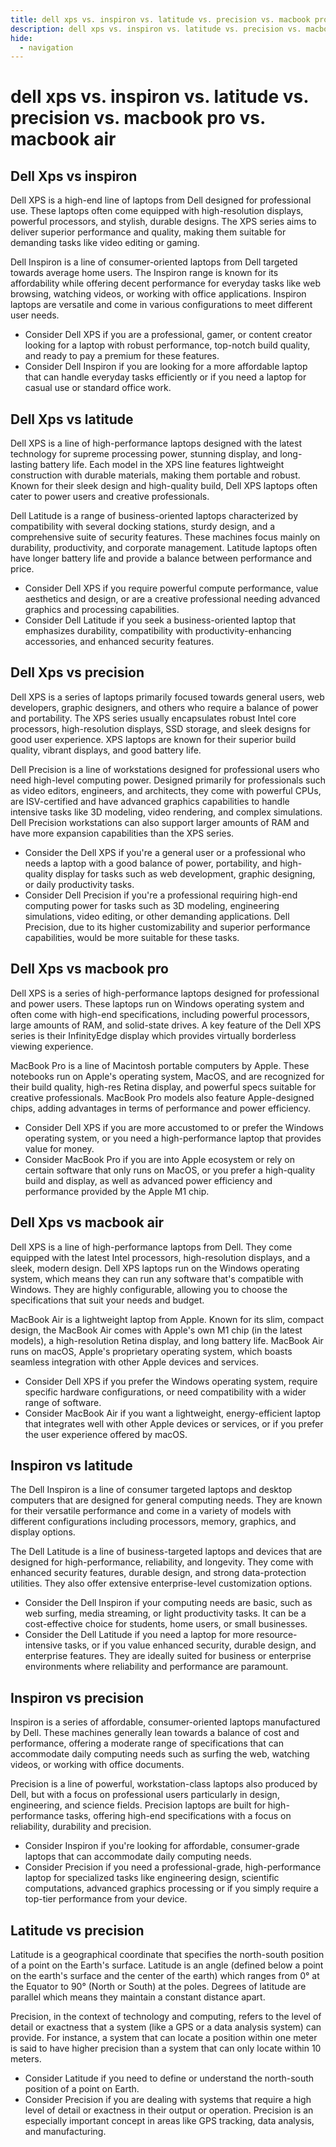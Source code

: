 ```yaml
---
title: dell xps vs. inspiron vs. latitude vs. precision vs. macbook pro vs. macbook air
description: dell xps vs. inspiron vs. latitude vs. precision vs. macbook pro vs. macbook air
hide:
  - navigation
---
```

# dell xps vs. inspiron vs. latitude vs. precision vs. macbook pro vs. macbook air

## Dell Xps vs inspiron
Dell XPS is a high-end line of laptops from Dell designed for professional use. These laptops often come equipped with high-resolution displays, powerful processors, and stylish, durable designs. The XPS series aims to deliver superior performance and quality, making them suitable for demanding tasks like video editing or gaming.

Dell Inspiron is a line of consumer-oriented laptops from Dell targeted towards average home users. The Inspiron range is known for its affordability while offering decent performance for everyday tasks like web browsing, watching videos, or working with office applications. Inspiron laptops are versatile and come in various configurations to meet different user needs.

- Consider Dell XPS if you are a professional, gamer, or content creator looking for a laptop with robust performance, top-notch build quality, and ready to pay a premium for these features.
- Consider Dell Inspiron if you are looking for a more affordable laptop that can handle everyday tasks efficiently or if you need a laptop for casual use or standard office work.

## Dell Xps vs latitude
Dell XPS is a line of high-performance laptops designed with the latest technology for supreme processing power, stunning display, and long-lasting battery life. Each model in the XPS line features lightweight construction with durable materials, making them portable and robust. Known for their sleek design and high-quality build, Dell XPS laptops often cater to power users and creative professionals.

Dell Latitude is a range of business-oriented laptops characterized by compatibility with several docking stations, sturdy design, and a comprehensive suite of security features. These machines focus mainly on durability, productivity, and corporate management. Latitude laptops often have longer battery life and provide a balance between performance and price.

- Consider Dell XPS if you require powerful compute performance, value aesthetics and design, or are a creative professional needing advanced graphics and processing capabilities.
- Consider Dell Latitude if you seek a business-oriented laptop that emphasizes durability, compatibility with productivity-enhancing accessories, and enhanced security features.

## Dell Xps vs precision
Dell XPS is a series of laptops primarily focused towards general users, web developers, graphic designers, and others who require a balance of power and portability. The XPS series usually encapsulates robust Intel core processors, high-resolution displays, SSD storage, and sleek designs for good user experience. XPS laptops are known for their superior build quality, vibrant displays, and good battery life.

Dell Precision is a line of workstations designed for professional users who need high-level computing power. Designed primarily for professionals such as video editors, engineers, and architects, they come with powerful CPUs, are ISV-certified and have advanced graphics capabilities to handle intensive tasks like 3D modeling, video rendering, and complex simulations. Dell Precision workstations can also support larger amounts of RAM and have more expansion capabilities than the XPS series.

- Consider the Dell XPS if you're a general user or a professional who needs a laptop with a good balance of power, portability, and high-quality display for tasks such as web development, graphic designing, or daily productivity tasks. 
- Consider Dell Precision if you're a professional requiring high-end computing power for tasks such as 3D modeling, engineering simulations, video editing, or other demanding applications. Dell Precision, due to its higher customizability and superior performance capabilities, would be more suitable for these tasks.

## Dell Xps vs macbook pro
Dell XPS is a series of high-performance laptops designed for professional and power users. These laptops run on Windows operating system and often come with high-end specifications, including powerful processors, large amounts of RAM, and solid-state drives. A key feature of the Dell XPS series is their InfinityEdge display which provides virtually borderless viewing experience. 

MacBook Pro is a line of Macintosh portable computers by Apple. These notebooks run on Apple's operating system, MacOS, and are recognized for their build quality, high-res Retina display, and powerful specs suitable for creative professionals. MacBook Pro models also feature Apple-designed chips, adding advantages in terms of performance and power efficiency. 

- Consider Dell XPS if you are more accustomed to or prefer the Windows operating system, or you need a high-performance laptop that provides value for money.
- Consider MacBook Pro if you are into Apple ecosystem or rely on certain software that only runs on MacOS, or you prefer a high-quality build and display, as well as advanced power efficiency and performance provided by the Apple M1 chip.

## Dell Xps vs macbook air
Dell XPS is a line of high-performance laptops from Dell. They come equipped with the latest Intel processors, high-resolution displays, and a sleek, modern design. Dell XPS laptops run on the Windows operating system, which means they can run any software that's compatible with Windows. They are highly configurable, allowing you to choose the specifications that suit your needs and budget.

MacBook Air is a lightweight laptop from Apple. Known for its slim, compact design, the MacBook Air comes with Apple's own M1 chip (in the latest models), a high-resolution Retina display, and long battery life. MacBook Air runs on macOS, Apple's proprietary operating system, which boasts seamless integration with other Apple devices and services. 

- Consider Dell XPS if you prefer the Windows operating system, require specific hardware configurations, or need compatibility with a wider range of software.
- Consider MacBook Air if you want a lightweight, energy-efficient laptop that integrates well with other Apple devices or services, or if you prefer the user experience offered by macOS.

## Inspiron vs latitude
The Dell Inspiron is a line of consumer targeted laptops and desktop computers that are designed for general computing needs. They are known for their versatile performance and come in a variety of models with different configurations including processors, memory, graphics, and display options.

The Dell Latitude is a line of business-targeted laptops and devices that are designed for high-performance, reliability, and longevity. They come with enhanced security features, durable design, and strong data-protection utilities. They also offer extensive enterprise-level customization options.

- Consider the Dell Inspiron if your computing needs are basic, such as web surfing, media streaming, or light productivity tasks. It can be a cost-effective choice for students, home users, or small businesses.
- Consider the Dell Latitude if you need a laptop for more resource-intensive tasks, or if you value enhanced security, durable design, and enterprise features. They are ideally suited for business or enterprise environments where reliability and performance are paramount.

## Inspiron vs precision
Inspiron is a series of affordable, consumer-oriented laptops manufactured by Dell. These machines generally lean towards a balance of cost and performance, offering a moderate range of specifications that can accommodate daily computing needs such as surfing the web, watching videos, or working with office documents.

Precision is a line of powerful, workstation-class laptops also produced by Dell, but with a focus on professional users particularly in design, engineering, and science fields. Precision laptops are built for high-performance tasks, offering high-end specifications with a focus on reliability, durability and precision.

- Consider Inspiron if you're looking for affordable, consumer-grade laptops that can accommodate daily computing needs. 
- Consider Precision if you need a professional-grade, high-performance laptop for specialized tasks like engineering design, scientific computations, advanced graphics processing or if you simply require a top-tier performance from your device.

## Latitude vs precision
Latitude is a geographical coordinate that specifies the north-south position of a point on the Earth's surface. Latitude is an angle (defined below a point on the earth's surface and the center of the earth) which ranges from 0° at the Equator to 90° (North or South) at the poles. Degrees of latitude are parallel which means they maintain a constant distance apart. 

Precision, in the context of technology and computing, refers to the level of detail or exactness that a system (like a GPS or a data analysis system) can provide. For instance, a system that can locate a position within one meter is said to have higher precision than a system that can only locate within 10 meters.

- Consider Latitude if you need to define or understand the north-south position of a point on Earth.
- Consider Precision if you are dealing with systems that require a high level of detail or exactness in their output or operation. Precision is an especially important concept in areas like GPS tracking, data analysis, and manufacturing.
